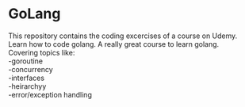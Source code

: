 # GoLang
This repository contains the coding excercises of a course on Udemy.<br/>
Learn how to code golang. A really great course to learn golang.<br/>
Covering topics like:<br/>
 -goroutine <br/>
 -concurrency <br/>
 -interfaces <br/>
 -heirarchyy <br/>
 -error/exception handling <br/>
